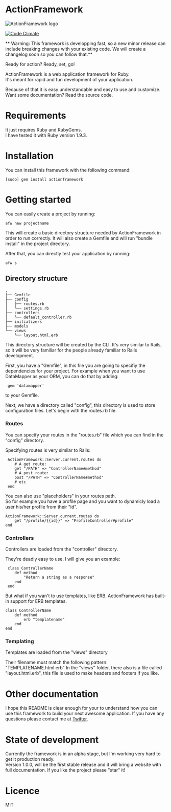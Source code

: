ActionFramework
===============

![ActionFramework logo](https://raw.github.com/actionframework/actionframework/master/logo.png)

[![Code Climate](https://codeclimate.com/github/actionframework/actionframework.png)](https://codeclimate.com/github/actionframework/actionframework)

** Warning: This framework is developping fast, so a new minor release can include breaking changes with your existing code. We will create a changelog soon so you can follow that.**

Ready for action? Ready, set, go!

ActionFramework is a web application framework for Ruby.   
It's meant for rapid and fun development of your application.

Because of that it is easy understandable and easy to use and customize.    
Want some documentation? Read the source code.

# Requirements

It just requires Ruby and RubyGems.    
I have tested it with Ruby version 1.9.3.

# Installation

You can install this framework with the following command:

    [sudo] gem install actionframework

# Getting started

You can easily create a project by running:

    afw new projectname 

This will create a basic directory structure needed by ActionFramework in order to run correctly. It will also create a Gemfile and will run "bundle install" in the project directory.

After that, you can directly test your application by running:

    afw s


## Directory structure

    .
	├── Gemfile
	├── config
	│   ├── routes.rb
	│   └── settings.rb
	├── controllers
	│   └── default_controller.rb
	├── initializers
	├── models
	└── views
	    └── layout.html.erb

This directory structure will be created by the CLI. It's very similar to Rails, so it will be very familiar for the people already familiar to Rails development.

First, you have a "Gemfile", in this file you are going to specifiy the dependencies for your project. For example when you want to use DataMapper as your ORM, you can do that by adding:

     gem 'datamapper'

to your Gemfile.     

Next, we have a directory called "config", this directory is used to store configuration files. Let's begin with the routes.rb file.

### Routes

You can specify your routes in the "routes.rb" file which you can find in the "config" directory.

Specifying routes is very similar to Rails:

     ActionFramework::Server.current.routes do
     	# A get route:
     	get "/PATH" => "ControllerName#method"
     	# A post route:
     	post "/PATH" => "ControllerName#method"
     	# etc
     end

You can also use "placeholders" in your routes path.    
So for example you have a profile page and you want to dynamicly load a user his/her profile from their "id".

	ActionFramework::Server.current.routes do
		get "/profile/{{id}}" => "ProfileController#profile"
	end

### Controllers

Controllers are loaded from the "controller" directory.

They're deadly easy to use.
I will give you an example:

     class ControllerName
		def method
			"Return a string as a response"
		end
     end

But what if you wan't to use templates, like ERB.
ActionFramework has built-in support for ERB templates.

	class ControllerName
		def method
			erb "templatename"
		end
	end

### Templating

Templates are loaded from the "views" directory

Their filename must match the following pattern: "TEMPLATENAME.html.erb"
In the "views" folder, there also is a file called "layout.html.erb", this file is used to make headers and footers if you like.

# Other documentation

I hope this README is clear enough for your to understand how you can use this framework to build your next awesome application. If you have any questions please contact me at [Twitter](https://www.twitter.com/bramvdbogaerde).

# State of development

Currently the framework is in an alpha stage, but I'm working very hard to get it production ready.    
Version 1.0.0, will be the first stable release and it will bring a website with full documentation. If you like the project please "star" it!

# Licence

MIT